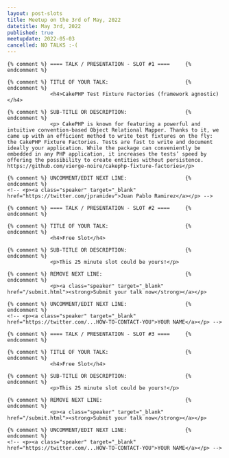 ```yaml
---
layout: post-slots
title: Meetup on the 3rd of May, 2022
datetitle: May 3rd, 2022
published: true
meetupdate: 2022-05-03
cancelled: NO TALKS :-(
---
```


<div class="slot span4"><div class="icon-awesome"><i class="icon-comment-alt"></i></div>

    {% comment %} ==== TALK / PRESENTATION - SLOT #1 ====     {% endcomment %}

    {% comment %} TITLE OF YOUR TALK:                         {% endcomment %}
                  <h4>CakePHP Test Fixture Factories (framework agnostic)</h4>

    {% comment %} SUB-TITLE OR DESCRIPTION:                   {% endcomment %}
                  <p> CakePHP is known for featuring a powerful and intuitive convention-based Object Relational Mapper. Thanks to it, we came up with an efficient method to write test fixtures on the fly: the CakePHP Fixture Factories. Tests are fast to write and document ideally your application. While the package can conveniently be embedded in any PHP application, it increases the tests’ speed by offering the possibility to create entities without persistence. https://github.com/vierge-noire/cakephp-fixture-factories</p>

    {% comment %} UNCOMMENT/EDIT NEXT LINE:                   {% endcomment %}
    <!-- <p><a class="speaker" target="_blank" href="https://twitter.com/jpramidev">Juan Pablo Ramirez</a></p> -->

</div>

<div class="slot span4"><div class="icon-awesome"><i class="icon-comment-alt"></i></div>

    {% comment %} ==== TALK / PRESENTATION - SLOT #2 ====     {% endcomment %}

    {% comment %} TITLE OF YOUR TALK:                         {% endcomment %}
                  <h4>Free Slot</h4>

    {% comment %} SUB-TITLE OR DESCRIPTION:                   {% endcomment %}
                  <p>This 25 minute slot could be yours!</p>

    {% comment %} REMOVE NEXT LINE:                           {% endcomment %}
                  <p><a class="speaker" target="_blank" href="/submit.html"><strong>Submit your talk now</strong></a></p>

    {% comment %} UNCOMMENT/EDIT NEXT LINE:                   {% endcomment %}
    <!-- <p><a class="speaker" target="_blank" href="https://twitter.com/...HOW-TO-CONTACT-YOU">YOUR NAME</a></p> -->

</div>

<div class="slot span4"><div class="icon-awesome"><i class="icon-comment-alt"></i></div>

    {% comment %} ==== TALK / PRESENTATION - SLOT #3 ====     {% endcomment %}

    {% comment %} TITLE OF YOUR TALK:                         {% endcomment %}
                  <h4>Free Slot</h4>

    {% comment %} SUB-TITLE OR DESCRIPTION:                   {% endcomment %}
                  <p>This 25 minute slot could be yours!</p>

    {% comment %} REMOVE NEXT LINE:                           {% endcomment %}
                  <p><a class="speaker" target="_blank" href="/submit.html"><strong>Submit your talk now</strong></a></p>

    {% comment %} UNCOMMENT/EDIT NEXT LINE:                   {% endcomment %}
    <!-- <p><a class="speaker" target="_blank" href="https://twitter.com/...HOW-TO-CONTACT-YOU">YOUR NAME</a></p> -->

</div>

